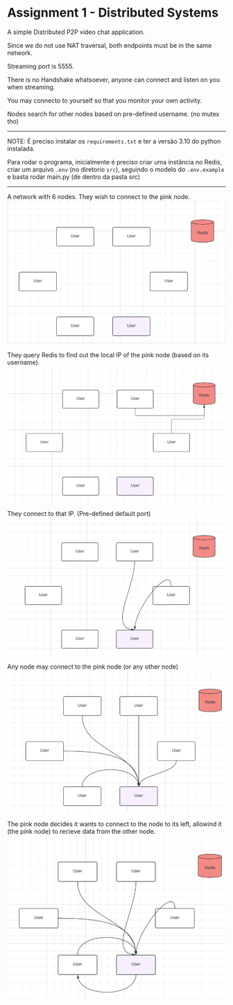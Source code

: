 # Assignment 1 - Distributed Systems

A simple Distributed P2P video chat application.

Since we do not use NAT traversal, both endpoints must be in the same network.

Streaming port is 5555.

There is no Handshake whatsoever, anyone can connect and listen on you when streaming.

You may connecto to yourself so that you monitor your own activity.

Nodes search for other nodes based on pre-defined username. (no mutex tho)

---

NOTE: É preciso instalar os `requirements.txt` e ter a versão 3.10 do python instalada.

Para rodar o programa, inicialmente é preciso criar uma instância no Redis, criar um arquivo `.env` (no diretorio `src`), seguindo o modelo do `.env.example` e basta rodar main.py (de dentro da pasta src)

---

A network with 6 nodes. They wish to connect to the pink node.
![0](imgs/0.png)

They query Redis to find out the local IP of the pink node (based on its username).
![1](imgs/1.png)

They connect to that IP. (Pre-defined default port)
![2](imgs/2.png)

Any node may connect to the pink node (or any other node)
![3](imgs/3.png)

The pink node decides it wants to connect to the node to its left, allowind it (the pink node) to recieve data from the other node.
![4](imgs/4.png)
